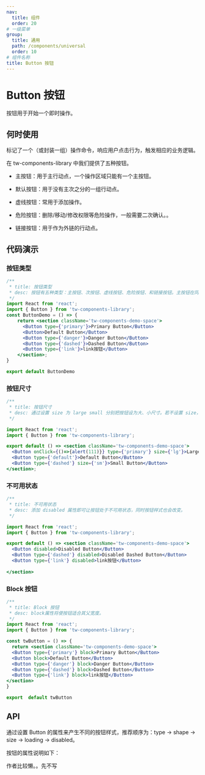 ```yaml
---
nav:
  title: 组件
  order: 20
# 一级菜单
group:
  title: 通用
  path: /components/universal
  order: 10
# 组件名称
title: Button 按钮
---
```


# Button 按钮

按钮用于开始一个即时操作。

## 何时使用

标记了一个（或封装一组）操作命令，响应用户点击行为，触发相应的业务逻辑。

在 tw-components-library 中我们提供了五种按钮。

* 主按钮：用于主行动点，一个操作区域只能有一个主按钮。

* 默认按钮：用于没有主次之分的一组行动点。

* 虚线按钮：常用于添加操作。

* 危险按钮：删除/移动/修改权限等危险操作，一般需要二次确认。。

* 链接按钮：用于作为外链的行动点。

## 代码演示

### 按钮类型

```jsx
/**
 * title: 按钮类型
 * desc: 按钮有五种类型：主按钮、次按钮、虚线按钮、危险按钮、和链接按钮。主按钮在同一个操作区域最多出现一次。
 */
import React from 'react';
import { Button } from 'tw-components-library';
const ButtonDemo = () => {
    return <section className='tw-components-demo-space'>
      <Button type={'primary'}>Primary Button</Button>
      <Button>Default Button</Button>
      <Button type={'danger'}>Danger Button</Button>
      <Button type={'dashed'}>Dashed Button</Button>
      <Button type={'link'}>link按钮</Button>
    </section>;
}

export default ButtonDemo
```

### 按钮尺寸

```jsx
/**
 * title: 按钮尺寸
 * desc: 通过设置 size 为 large small 分别把按钮设为大、小尺寸。若不设置 size，则尺寸为中。
 */

import React from 'react';
import { Button } from 'tw-components-library';

export default () => <section className='tw-components-demo-space'>
  <Button onClick={()=>{alert(111)}} type={'primary'} size={'lg'}>Large Button</Button>
  <Button type={'default'}>Default Button</Button>
  <Button type={'dashed'} size={'sm'}>Small Button</Button>
</section>;
```

### 不可用状态

```jsx
/**
 * title: 不可用状态
 * desc: 添加 disabled 属性即可让按钮处于不可用状态，同时按钮样式也会改变。
 */

import React from 'react';
import { Button } from 'tw-components-library';

export default () => <section className='tw-components-demo-space'>
  <Button disabled>Disabled Button</Button>
  <Button type={'dashed'} disabled>Disabled Dashed Button</Button>
  <Button type={'link'} disabled>link按钮</Button>
  
</section>
```

### Block 按钮

```jsx
/**
 * title: Block 按钮
 * desc: block属性将使按钮适合其父宽度。
 */
import React from 'react';
import { Button } from 'tw-components-library';

const twButton = () => {
  return <section className='tw-components-demo-space'>
  <Button type={'primary'} block>Primary Button</Button>
  <Button block>Default Button</Button>
  <Button type={'danger'} block>Danger Button</Button>
  <Button type={'dashed'} block>Dashed Button</Button>
  <Button type={'link'} block>link按钮</Button>
</section>
}

export  default twButton
```

## API

通过设置 Button 的属性来产生不同的按钮样式，推荐顺序为：type -> shape -> size -> loading -> disabled。

按钮的属性说明如下：

作者比较懒。。先不写

